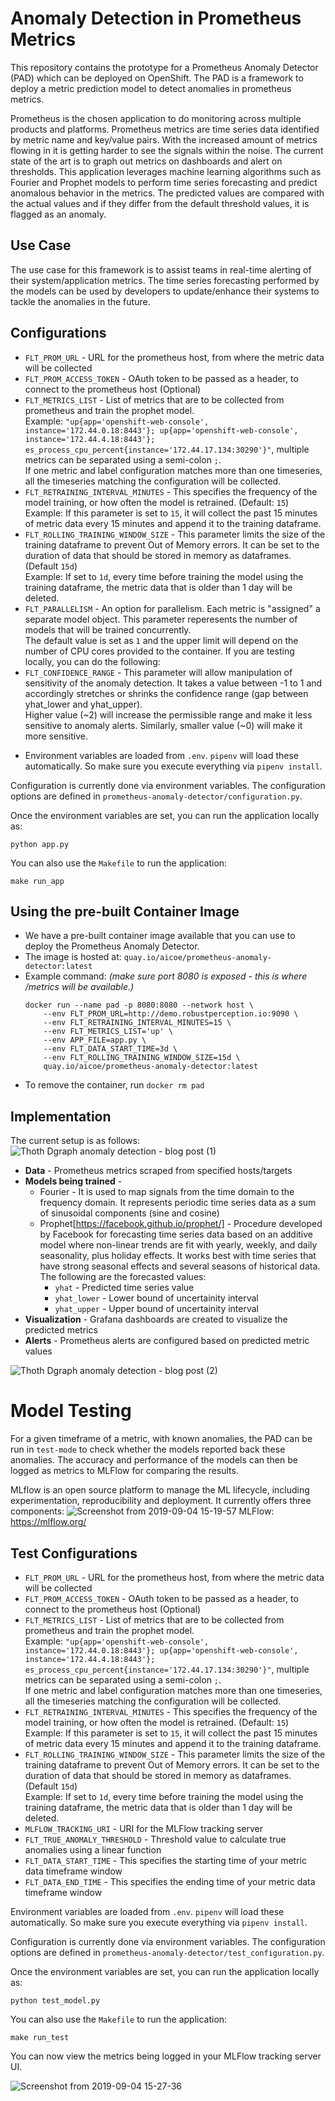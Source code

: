 # Anomaly Detection in Prometheus Metrics
This repository contains the prototype for a Prometheus Anomaly Detector (PAD) which can be deployed on OpenShift. The PAD is a framework to deploy a metric prediction model to detect anomalies in prometheus metrics.

Prometheus is the chosen application to do monitoring across multiple products and platforms. Prometheus metrics are time series data identified by metric name and key/value pairs. With the increased amount of metrics flowing in it is getting harder to see the signals within the noise. The current state of the art is to graph out metrics on dashboards and alert on thresholds. This application leverages machine learning algorithms such as Fourier and Prophet models to perform time series forecasting and predict anomalous behavior in the metrics. The predicted values are compared with the actual values and if they differ from the default threshold values, it is flagged as an anomaly.

## Use Case
The use case for this framework is to assist teams in real-time alerting of their system/application metrics. The time series forecasting performed by the models can be used by developers to update/enhance their systems to tackle the anomalies in the future.   

## Configurations
* `FLT_PROM_URL` - URL for the prometheus host, from where the metric data will be collected
* `FLT_PROM_ACCESS_TOKEN` - OAuth token to be passed as a header, to connect to the prometheus host (Optional)
* `FLT_METRICS_LIST` - List of metrics that are to be collected from prometheus and train the prophet model.
<br> Example: `"up{app='openshift-web-console', instance='172.44.0.18:8443'}; up{app='openshift-web-console', instance='172.44.4.18:8443'}; es_process_cpu_percent{instance='172.44.17.134:30290'}"`, multiple metrics can be separated using a semi-colon `;`.
<br>If one metric and label configuration matches more than one timeseries, all the timeseries matching the configuration will be collected.
* `FLT_RETRAINING_INTERVAL_MINUTES` - This specifies the frequency of the model training, or how often the model is retrained. (Default: `15`)
<br> Example: If this parameter is set to `15`, it will collect the past 15 minutes of metric data every 15 minutes and append it to the training dataframe.
* `FLT_ROLLING_TRAINING_WINDOW_SIZE` - This parameter limits the size of the training dataframe to prevent Out of Memory errors. It can be set to the duration of data that should be stored in memory as dataframes. (Default `15d`)
<br> Example: If set to `1d`, every time before training the model using the training dataframe, the metric data that is older than 1 day will be deleted.
* `FLT_PARALLELISM` - An option for parallelism. Each metric is "assigned" a separate model object. This parameter reperesents the number of models that will be trained concurrently. 
<br> The default value is set as `1` and the upper limit will depend on the number of CPU cores provided to the container.
If you are testing locally, you can do the following:
* `FLT_CONFIDENCE_RANGE` - This parameter will allow manipulation of sensitivity of the anomaly detection. It takes a value between -1 to 1 and accordingly stretches or shrinks the confidence range (gap between yhat_lower and yhat_upper). 
<br>  Higher value (~2) will increase the permissible range and make it less sensitive to anomaly alerts. Similarly, smaller value (~0) will make it more sensitive.
- Environment variables are loaded from `.env`. `pipenv` will load these automatically. So make sure you execute everything via `pipenv install`.

Configuration is currently done via environment variables. The configuration options are defined in `prometheus-anomaly-detector/configuration.py`.

Once the environment variables are set, you can run the application locally as:

```
python app.py
```

You can also use the `Makefile` to run the application:
```
make run_app
```

## Using the pre-built Container Image
* We have a pre-built container image available that you can use to deploy the Prometheus Anomaly Detector.
* The image is hosted at:  `quay.io/aicoe/prometheus-anomaly-detector:latest`
* Example command: *(make sure port 8080 is exposed - this is where /metrics will be available.)*
    ```
    docker run --name pad -p 8080:8080 --network host \
        --env FLT_PROM_URL=http://demo.robustperception.io:9090 \
        --env FLT_RETRAINING_INTERVAL_MINUTES=15 \
        --env FLT_METRICS_LIST='up' \
        --env APP_FILE=app.py \
        --env FLT_DATA_START_TIME=3d \
        --env FLT_ROLLING_TRAINING_WINDOW_SIZE=15d \
        quay.io/aicoe/prometheus-anomaly-detector:latest
    ```
 * To remove the container, run `docker rm pad`

## Implementation
The current setup is as follows:
![Thoth Dgraph anomaly detection - blog post (1)](https://user-images.githubusercontent.com/7343099/64876301-d9062e00-d61c-11e9-80b6-35cb5c9e4540.jpg)

- **Data** - Prometheus metrics scraped from specified hosts/targets
- **Models being trained** -
  - Fourier - It is used to map signals from the time domain to the frequency domain. It represents periodic time series data as a sum of sinusoidal components (sine and cosine)
  - Prophet[https://facebook.github.io/prophet/] - Procedure developed by Facebook for forecasting time series data based on an additive model where non-linear trends are fit with yearly, weekly, and daily seasonality, plus holiday effects. It works best with time series that have strong seasonal effects and several seasons of historical data. The following are the forecasted values:
    - `yhat` - Predicted time series value
    - `yhat_lower` - Lower bound of uncertainity interval
    - `yhat_upper` - Upper bound of uncertainity interval
- **Visualization** - Grafana dashboards are created to visualize the predicted  metrics
- **Alerts** - Prometheus alerts are configured based on predicted metric values

![Thoth Dgraph anomaly detection - blog post (2)](https://user-images.githubusercontent.com/7343099/64876403-081c9f80-d61d-11e9-84df-266c91a75dde.jpg)

# Model Testing
For a given timeframe of a metric, with known anomalies, the PAD can be run in `test-mode` to check whether the models reported back these anomalies. The accuracy and performance of the models can then be logged as metrics to MLFlow for comparing the results.

MLflow is an open source platform to manage the ML lifecycle, including experimentation, reproducibility and deployment. It currently offers three components:
![Screenshot from 2019-09-04 15-19-57](https://user-images.githubusercontent.com/7343099/64284396-87c4b300-cf27-11e9-8990-e4323a000d6a.png)
MLFlow: https://mlflow.org/

## Test Configurations
* `FLT_PROM_URL` - URL for the prometheus host, from where the metric data will be collected
* `FLT_PROM_ACCESS_TOKEN` - OAuth token to be passed as a header, to connect to the prometheus host (Optional)
* `FLT_METRICS_LIST` - List of metrics that are to be collected from prometheus and train the prophet model.
<br> Example: `"up{app='openshift-web-console', instance='172.44.0.18:8443'}; up{app='openshift-web-console', instance='172.44.4.18:8443'}; es_process_cpu_percent{instance='172.44.17.134:30290'}"`, multiple metrics can be separated using a semi-colon `;`.
<br>If one metric and label configuration matches more than one timeseries, all the timeseries matching the configuration will be collected.
* `FLT_RETRAINING_INTERVAL_MINUTES` - This specifies the frequency of the model training, or how often the model is retrained. (Default: `15`)
<br> Example: If this parameter is set to `15`, it will collect the past 15 minutes of metric data every 15 minutes and append it to the training dataframe.
* `FLT_ROLLING_TRAINING_WINDOW_SIZE` - This parameter limits the size of the training dataframe to prevent Out of Memory errors. It can be set to the duration of data that should be stored in memory as dataframes. (Default `15d`)
<br> Example: If set to `1d`, every time before training the model using the training dataframe, the metric data that is older than 1 day will be deleted.
* `MLFLOW_TRACKING_URI` - URI for the MLFlow tracking server
* `FLT_TRUE_ANOMALY_THRESHOLD` - Threshold value to calculate true anomalies using a linear function
* `FLT_DATA_START_TIME` - This specifies the starting time of your metric data timeframe window
* `FLT_DATA_END_TIME` - This specifies the ending time of your metric data timeframe window

Environment variables are loaded from `.env`. `pipenv` will load these automatically. So make sure you execute everything via `pipenv install`.

Configuration is currently done via environment variables. The configuration options are defined in `prometheus-anomaly-detector/test_configuration.py`.

Once the environment variables are set, you can run the application locally as:

```
python test_model.py
```

You can also use the `Makefile` to run the application:
```
make run_test
```

You can now view the metrics being logged in your MLFlow tracking server UI.

![Screenshot from 2019-09-04 15-27-36](https://user-images.githubusercontent.com/7343099/64284885-8e075f00-cf28-11e9-877c-ebe4e397d2fe.png)



